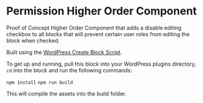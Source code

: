 # Permission Higher Order Component
Proof of Concept Higher Order Component that adds a disable editing checkbox to all blocks that will prevent certain user roles from editing the block when checked.

Built using the [WordPress Create Block Script](https://www.npmjs.com/package/@wordpress/create-block).

To get up and running, pull this block into your WordPress plugins directory, `cd` into the block and run the following commands:

`npm install`
`npm run build`

This will compile the assets into the build folder.
